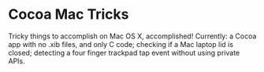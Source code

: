 Cocoa Mac Tricks
===============================================

Tricky things to accomplish on Mac OS X, accomplished! Currently: a Cocoa app with no .xib files, and only C code; checking if a Mac laptop lid is closed; detecting a four finger trackpad tap event without using private APIs.
